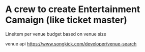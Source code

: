 # A crew to create Entertainment Camaign (like ticket master)

Lineitem per venue
budget based on venue size

venue api https://www.songkick.com/developer/venue-search
